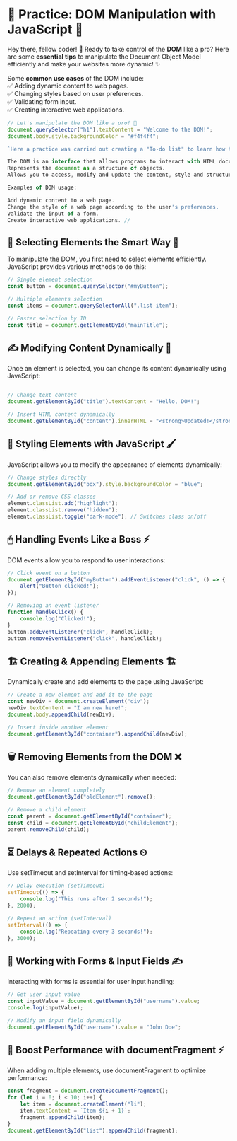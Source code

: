# 🌟 Practice: DOM Manipulation with JavaScript 🚀


Hey there, fellow coder! 👋 Ready to take control of the **DOM** like a pro? Here are some **essential tips** to manipulate the Document Object Model efficiently and make your websites more dynamic! ✨  


Some **common use cases** of the DOM include:  
✅ Adding dynamic content to web pages.  
✅ Changing styles based on user preferences.  
✅ Validating form input.  
✅ Creating interactive web applications. 

```js
// Let's manipulate the DOM like a pro! 🚀
document.querySelector("h1").textContent = "Welcome to the DOM!";
document.body.style.backgroundColor = "#f4f4f4";

`Here a practice was carried out creating a "To-do list" to learn how to use the DOM together with HTML5/CSS.`

The DOM is an interface that allows programs to interact with HTML documents.
Represents the document as a structure of objects.
Allows you to access, modify and update the content, style and structure of the document.

Examples of DOM usage:

Add dynamic content to a web page.
Change the style of a web page according to the user's preferences.
Validate the input of a form.
Create interactive web applications. //
```

## 📌 Selecting Elements the Smart Way 🎯
To manipulate the DOM, you first need to select elements efficiently. JavaScript provides various methods to do this:
``` js
// Single element selection
const button = document.querySelector("#myButton");

// Multiple elements selection
const items = document.querySelectorAll(".list-item");

// Faster selection by ID
const title = document.getElementById("mainTitle");

```
## ✍️ Modifying Content Dynamically 📝
Once an element is selected, you can change its content dynamically using JavaScript:
```js

// Change text content
document.getElementById("title").textContent = "Hello, DOM!";

// Insert HTML content dynamically
document.getElementById("content").innerHTML = "<strong>Updated!</strong>";

```

## 🎨 Styling Elements with JavaScript 🖌
JavaScript allows you to modify the appearance of elements dynamically:
```js
// Change styles directly
document.getElementById("box").style.backgroundColor = "blue";

// Add or remove CSS classes
element.classList.add("highlight");  
element.classList.remove("hidden");  
element.classList.toggle("dark-mode"); // Switches class on/off
```

## 🖱 Handling Events Like a Boss ⚡
DOM events allow you to respond to user interactions:
```js
// Click event on a button
document.getElementById("myButton").addEventListener("click", () => {
    alert("Button clicked!");
});

// Removing an event listener
function handleClick() {
    console.log("Clicked!");
}
button.addEventListener("click", handleClick);
button.removeEventListener("click", handleClick);
```

## 🏗 Creating & Appending Elements 🏗
Dynamically create and add elements to the page using JavaScript:
```js
// Create a new element and add it to the page
const newDiv = document.createElement("div");
newDiv.textContent = "I am new here!";
document.body.appendChild(newDiv);

// Insert inside another element
document.getElementById("container").appendChild(newDiv);
````
## 🗑 Removing Elements from the DOM ❌
You can also remove elements dynamically when needed:
```js
// Remove an element completely
document.getElementById("oldElement").remove();

// Remove a child element
const parent = document.getElementById("container");
const child = document.getElementById("childElement");
parent.removeChild(child);
```
## ⏳ Delays & Repeated Actions ⏲
Use setTimeout and setInterval for timing-based actions:
```js
// Delay execution (setTimeout)
setTimeout(() => {
    console.log("This runs after 2 seconds!");
}, 2000);

// Repeat an action (setInterval)
setInterval(() => {
    console.log("Repeating every 3 seconds!");
}, 3000);
````

## 💾 Working with Forms & Input Fields ✍️
Interacting with forms is essential for user input handling:
```js
// Get user input value
const inputValue = document.getElementById("username").value;
console.log(inputValue);

// Modify an input field dynamically
document.getElementById("username").value = "John Doe";
```

## 🚀 Boost Performance with documentFragment ⚡
When adding multiple elements, use documentFragment to optimize performance:
```js
const fragment = document.createDocumentFragment();
for (let i = 0; i < 10; i++) {
    let item = document.createElement("li");
    item.textContent = `Item ${i + 1}`;
    fragment.appendChild(item);
}
document.getElementById("list").appendChild(fragment);
```








